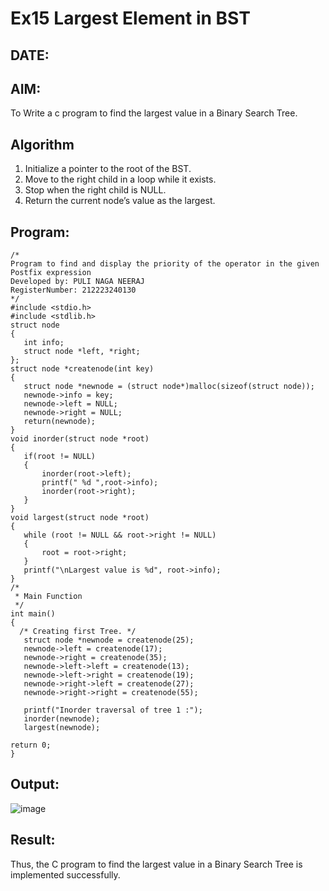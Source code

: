 # Ex15 Largest Element in BST
## DATE: 
## AIM:
To Write a c program to find the largest value in a Binary Search Tree.

## Algorithm
1. Initialize a pointer to the root of the BST. 
2. Move to the right child in a loop while it exists. 
3. Stop when the right child is NULL. 
4. Return the current node’s value as the largest.

## Program:
```
/*
Program to find and display the priority of the operator in the given Postfix expression
Developed by: PULI NAGA NEERAJ
RegisterNumber: 212223240130
*/
#include <stdio.h> 
#include <stdlib.h> 
struct node 
{ 
   int info; 
   struct node *left, *right; 
}; 
struct node *createnode(int key) 
{ 
   struct node *newnode = (struct node*)malloc(sizeof(struct node)); 
   newnode->info = key; 
   newnode->left = NULL; 
   newnode->right = NULL; 
   return(newnode); 
} 
void inorder(struct node *root) 
{ 
   if(root != NULL) 
   { 
       inorder(root->left); 
       printf(" %d ",root->info); 
       inorder(root->right); 
   } 
} 
void largest(struct node *root) 
{ 
   while (root != NULL && root->right != NULL) 
   { 
       root = root->right; 
   } 
   printf("\nLargest value is %d", root->info); 
} 
/* 
 * Main Function 
 */ 
int main() 
{ 
  /* Creating first Tree. */ 
   struct node *newnode = createnode(25); 
   newnode->left = createnode(17); 
   newnode->right = createnode(35); 
   newnode->left->left = createnode(13); 
   newnode->left->right = createnode(19); 
   newnode->right->left = createnode(27); 
   newnode->right->right = createnode(55); 
    
   printf("Inorder traversal of tree 1 :"); 
   inorder(newnode); 
   largest(newnode); 
    
return 0; 
}
```

## Output:

![image](https://github.com/user-attachments/assets/cce50287-ff96-4495-bcb5-0b47bbd5cb5e)


## Result:

Thus, the C program to find the largest value in a Binary Search Tree is implemented successfully.
